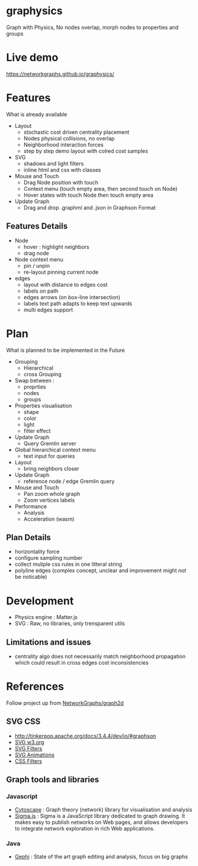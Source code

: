 # graphysics
Graph with Physics, No nodes overlap, morph nodes to properties and groups

# Live demo
https://networkgraphs.github.io/graphysics/

# Features
What is already available
* Layout
  * stochastic cost driven centrality placement
  * Nodes physical collisions, no overlap
  * Neighborhood interaction forces
  * step by step demo layout with colred cost samples
* SVG
  * shadows and light filters
  * inline html and css with classes
* Mouse and Touch
  * Drag Node position with touch
  * Context menu (touch empty area, then second touch on Node)
  * Hover states with touch Node then touch empty area
* Update Graph
  * Drag and drop .graphml and .json in Graphson Format

## Features Details
* Node
  * hover : highlight neighbors
  * drag node
* Node context menu
  * pin / unpin
  * re-layout pinning current node
* edges
  * layout with distance to edges cost
  * labels on path
  * edges arrows (on box-line intersection)
  * labels text path adapts to keep text upwards
  * multi edges support

# Plan
What is planned to be implemented in the Future
* Grouping
  * Hierarchical
  * cross Grouping
* Swap between :
  * proprties
  * nodes
  * groups
* Properties visualisation
  * shape
  * color
  * light
  * filter effect
* Update Graph
  * Query Gremlin server
* Global hierarchical context menu
  * text input for queries
* Layout
  * bring neighbors closer
* Update Graph
  * reference node / edge Gremlin query
* Mouse and Touch
  * Pan zoom whole graph
  * Zoom vertices labels
* Performance
  * Analysis
  * Acceleration (wasm)

## Plan Details
* horizontality force
* configure sampling number
* collect muliple css rules in one litteral string
* polyline edges (complex concept, unclear and improvement might not be noticable)


# Development
* Physics engine : Matter.js
* SVG : Raw, no libraries, only trensparent utils

## Limitations and issues
* centrality algo does not necessarily match neighborhood propagation which could result in cross edges cost inconsistencies

# References
Follow project up from [NetworkGraphs/graph2d](https://github.com/NetworkGraphs/graph2d)
## SVG CSS
* http://tinkerpop.apache.org/docs/3.4.4/dev/io/#graphson
* [SVG w3.org](https://www.w3.org/TR/SVG/Overview.html)
* [SVG Filters](https://developer.mozilla.org/en-US/docs/Web/SVG/Element/filter)
* [SVG Animations](https://svgwg.org/specs/animations/)
* [CSS Filters](https://developer.mozilla.org/en-US/docs/Web/CSS/filter)

## Graph tools and libraries
### Javascript
* [Cytoscape](https://js.cytoscape.org/) : Graph theory (network) library for visualisation and analysis
* [Sigma.js](http://sigmajs.org/) : Sigma is a JavaScript library dedicated to graph drawing. It makes easy to publish networks on Web pages, and allows developers to integrate network exploration in rich Web applications.
### Java
* [Gephi](https://gephi.org/) : State of the art graph editing and analysis, focus on big graphs

